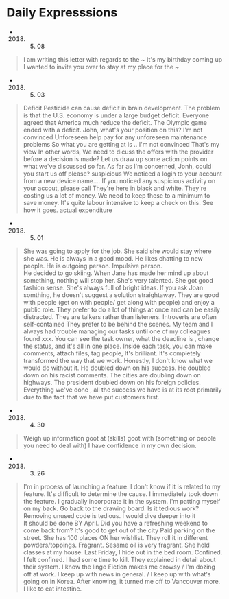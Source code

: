 # Daily Expresssions

- 2018. 05. 08
> I am writing this letter with regards to the ~ 
> It's my birthday coming up
> I wanted to invite you over to stay at my place for the ~

- 2018. 05. 03
> Deficit
> Pesticide can cause deficit in brain development. 
> The problem is that the U.S. economy is under a large budget deficit. 
> Everyone agreed that America much reduce the deficit. 
> The Olympic game ended with a deficit. 
> John, what's your position on this? 
> I'm not convinced
> Unforeseen
> help pay for any unforeseen maintenance problems
> So what you are getting at is ..
> I'm not convinced
> That's my view
> In other words, 
> We need to dicuss the offers with the provider before a decision is made?
> Let us draw up some action points on what we've discussed so far. 
> As far as I'm concerned, 
> Jonh, could you start us off please? 
> suspicious
> We noticed a login to your account from a new device name....
> If you noticed any suspicious activity on your accout, please call
> They're here in black and white. 
> They're costing us a lot of money. 
> We need to keep these to a minimum to save money.
> It's quite labour intensive to keep a check on this.
> See how it goes. 
> actual expenditure



- 2018. 05. 01
> She was going to apply for the job. 
> She said she would stay where she was. 
> He is always in a good mood. 
> He likes chatting to new people. He is outgoing person. 
> Impulsive person.  
> He decided to go skiing. 
> When Jane has made her mind up about something, nothing will stop her. 
> She's very talented. She got good fashion sense. She's always full of bright ideas. 
> If you ask Joan somthing, he doesn't suggest a solution straightaway. 
> They are good with people (get on with people/ get along with people) and enjoy a public role. 
> They prefer to do a lot of things at once and can be easily distracted. 
> They are talkers rather than listeners. 
> Introverts are often self-contained 
> They prefer to be behind the scenes.
> My team and I always had trouble managing our tasks until one of my colleagues found xxx. 
> You can see the task owner, what the deadline is , change the status, and it's all in one place. 
> Inside each task, you can make comments, attach files, tag people, It's brilliant. 
> It's completely transformed the way that we work. 
> Honestly, I don't know what we would do without it. 
> He doubled down on his success. He doubled down on his racist comments. The cities are doubling down on highways. The president doubled down on his foreign policies.
> Everything we've done , all the success we have is at its root primarily due to the fact that we have put customers first. 

- 2018. 04. 30
> Weigh up information 
> goot at (skills)
> goot with (something or people you need to deal with)
> I have confidence in my own decision.

- 2018. 03. 26
> I'm in process of launching a feature. 
> I don't know if it is related to my feature.
> It's difficult to determine the cause.
> I immediately took down the feature.
> I gradually incorporate it in the system. 
> I'm patting myself on my back.
> Go back to the drawing board. 
> Is it tedious work? Removing unused code is tedious.
> I would dive deeper into it   
> It should be done BY April.
> Did you have a refreshing weekend to come back from? 
> It's good to get out of the city
> Paid parking on the street. 
> She has 100 places ON her wishlist. 
> They roll it in different powders/toppings.
> Fragrant. Sesame oil is very fragrant.
> She hold classes at my house. 
> Last Friday, I hide out in the bed room. 
> Confined. I felt confined.
> I had some time to kill.
> They explained in detail about their system. 
> I know the lingo
> Fiction makes me drowsy / I'm dozing off at work.
> I keep up with news in general. / I keep up with what's going on in Korea. 
> After knowing, it turned me off to Vancouver more. 
> I like to eat intestine.

